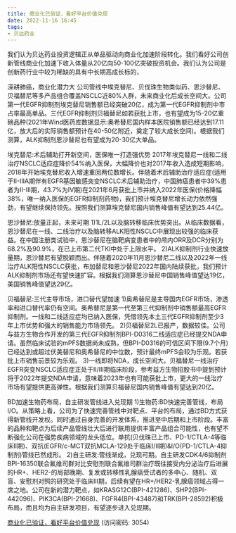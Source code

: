 ```yaml
---
title: 商业化已验证，看好平台价值兑现
date: 2022-11-16 16:45
tags:
- 贝达药业
---
```

我们认为贝达药业投资逻辑正从单品驱动向商业化加速阶段转化。我们看好公司创新管线商业化加速下收入体量从20亿向50-100亿突破投资机会。我们认为公司是创新药行业中较为稀缺的具有中长期高成长标的，

深耕肺癌，商业化潜力大
公司管线中埃克替尼、贝伐珠生物类似药、恩沙替尼、贝福替尼等多产品组合覆盖NSCLC近80%人群，未来商业化后成长空间大。公司第一代EGFR抑制剂埃克替尼销售额已经突破20亿，成为第一代EGFR抑制剂中市占率最高单品。三代EGFR抑制剂贝福替尼如若获批上市，也有望成为15-20亿重磅品种(2021年Wind医药库数据显示:奥希替尼国内样本医院销售额已经达到17.11亿，放大后的实际销售额预计在40-50亿附近，奠定了较大成长空间)。根据我们测算，ALK抑制剂恩沙替尼也有望成为20-30亿大单品。

埃克替尼:术后辅助打开新空间，医保唯一打造强优势
2017年埃克替尼一线和二线治疗NSCLC适应症降价54%纳入医保，大幅降价也对2017年收入造成短期影响，2018年开始埃克替尼收入增速重回两位数增长。伴随着术后辅助治疗适应症(适用于II-IIIA期伴有EGFR基因敏感突变NSCLC术后辅助治疗，中国肺癌患者中39%患者为II-III期，43.7%为IV期)在2021年6月获批上市并纳入2022年医保(价格降幅38%，唯一纳入医保的EGFR抑制剂药物)，我们预计埃克替尼增长动力依然强劲，有望继续保持领先。按照我们测算埃克替尼国内销售峰值有望达到25.44亿。
<!-- more -->
恩沙替尼:放量正起，未来可期
1)1L/2L以及脑转移临床优势突出。从临床数据看，恩沙替尼在一线、二线治疗以及脑转移ALK阳性NSCLC中展现出较强的临床获益。在中国注册类试验中，恩沙替尼在脑靶病变患者中的颅内ORR及DCR分别为68.2%及90.9%，在已上市第二代TKI中处于上限水平。
2)ALK抑制剂行业快速放量期，恩沙替尼有望脱颖而出。伴随着2020年11月恩沙替尼二线以及2022年一线治疗ALK阳性NSCLC获批，布加替尼和恩沙替尼2022年国内陆续获批，我们预计ALK抑制剂市场还有望快速扩容。根据我们测算恩沙替尼中国销售峰值望达19亿，美国销售峰值望达29亿。

贝福替尼:三代主导市场，进口替代望加速
1)奥希替尼是主导国内EGFR市场，渗透率和进口替代率仍有空间。奥希替尼是第一代至第三代抑制剂中销售额最高EGFR抑制剂。一线和二线适应症均已纳入医保，凭借领先本土三代EGFR抑制剂至少3年上市优势和强大的销售能力市场领先。
2)贝福替尼2L已报产，数据较佳。公司与益方生物合作开发的第三代EGFR抑制剂BPI-D0316二线适应症已经提交NDA申请。虽然临床试验的mPFS数据尚未成熟，但BPI-D0316的可信区间下限(9.7个月)已经达到或超过伏美替尼和奥希替尼的中位数，预计最终mPFS会较为乐观。若获批上市销售前景较为乐观。
3)一线即将NDA，成长空间大。贝福替尼一线治疗EGFR突变NSCLC适应症正处于II/III期临床阶段，参考益方生物招股书中提到预计将于2022年提交NDA申请，意味着2023年也有可能获批上市，更大的一线治疗市场有望提供更高弹性。根据我们测算贝福替尼国内销售峰值有望达到20亿。

BD加速生物药布局，自主研发管线进入兑现期
1)生物药:BD快速完善管线，布局I/O。从策略上看，公司为了快速完善管线中对靶点、平台的布局，通过BD方式获得新管线开发权。同时通过自身完善的开发体系，推进至中后期和上市阶段。丰富的品种和靶点为后续产品管线壮大后进行联用提供丰富产品组合可能性，也有望不断强化公司在强势疾病领域的龙头低位。单抗(贝伐珠已上市、PD-1/CTLA-4等临床II期)、双抗(EGFR/c-MCT双抗MCLA-129处于临床I/II期)&I/O(PD-1/CTLA-4抑制剂)管线已然成形。
2)自主研发:管线渐成，兑现可期。自主研发CDK4/6抑制剂BPI-16350联合氟维司群对比安慰剂联合氟维司群治疗既往接受内分泌治疗后进展的HR+、HER2-的局部晚期、复发或转移性乳腺癌受试者的多中心、随机、双盲、安慰剂对照的研究处于临床III期，后续有望在HR+/HER2-乳腺癌领域占得一席之地。公司在新的潜力靶点，如KRASG12C(BPI-421286)、SHP2(BPI-442096)、PIK3CA(BPI-21668)、FGFR4(BPI-43487)和TRK(BPI-28592)积极布局，而且均为自主研发项目，有望逐步进入兑现期。

[商业化已验证，看好平台价值兑现](https://url12.ctfile.com/f/3948612-724540467-13045f?p=3054)
(访问密码: 3054)
